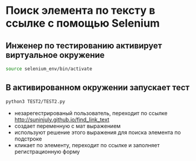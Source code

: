 # Поиск элемента по тексту в ссылке с помощью Selenium

## Инженер по тестированию активирует виртуальное окружение
```sh
source selenium_env/bin/activate
```
## В активированном окружении запускает тест
```sh
python3 TEST2/TEST2.py
```

- незарегестрированый пользователь, переходит по ссылке http://suninjuly.github.io/find_link_text 
- создает переменную с мат выражением
- используют решение этого выражения для поиска элемента по подстроке
- кликает по элементу, переходит по ссылке и заполняет регистрационную форму
